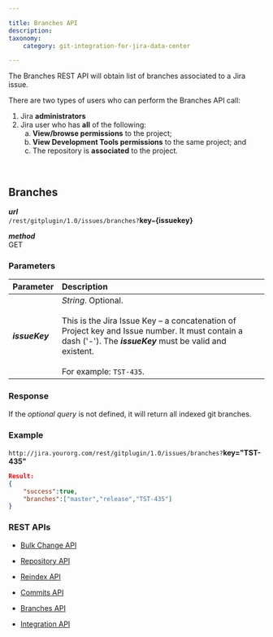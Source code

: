 ```yaml
---

title: Branches API
description:
taxonomy:
    category: git-integration-for-jira-data-center

---
```

The Branches REST API will obtain list of branches associated to a Jira issue.

<div class="bbb-callout bbb--alert">
    <div class="irow">
    <div class="ilogobox">
        <span class="logoimg"></span>
    </div>
    <div class="imsgbox">
        There are two types of users who can perform the Branches API call:
        <ol>
            <li>Jira <b>administrators</b></li>
            <li>Jira user who has <b>all</b> of the following:
            <ol type='a'>
                <li><b>View/browse permissions</b> to the project;</li>
                <li><b>View Development Tools permissions</b> to the same project; and</li>
                <li>The repository is <b>associated</b> to the project.</li>
            </ol>
            </li>
        </ol>
    </div>
    </div>
</div>
<br>

## Branches

_**url**_<br>
`/rest/gitplugin/1.0/issues/branches?`**key**`=`**{issuekey}**

_**method**_<br>
GET

### Parameters

| Parameter | Description |
| :--- | :--- |
| _**issueKey**_ | _String_. Optional.<br><br>This is the Jira Issue Key – a concatenation of Project key and Issue number. It must contain a dash ('-'). The _**issueKey**_ must be valid and existent.<br><br>For example: `TST-435`. |

### Response

If the _optional query_ is not defined, it will return all indexed git branches.

### Example

`http://jira.yourorg.com/rest/gitplugin/1.0/issues/branches?`**key="TST-435"**

```json
Result:
{
    "success":true,
    "branches":["master","release","TST-435"]
}
```

### REST APIs

*   [Bulk Change API](/git-integration-for-jira-data-center/bulk-change-api-gij-self-managed/)

*   [Repository API](/git-integration-for-jira-data-center/repository-api-gij-self-managed/)

*   [Reindex API](/git-integration-for-jira-data-center/Reindex-api-gij-self-managed/)

*   [Commits API](/git-integration-for-jira-data-center/commits-api-gij-self-managed/)

*   [Branches API](/git-integration-for-jira-data-center/branches-api-gij-self-managed/)

*   [Integration API](/git-integration-for-jira-data-center/integration-api-gij-self-managed)

